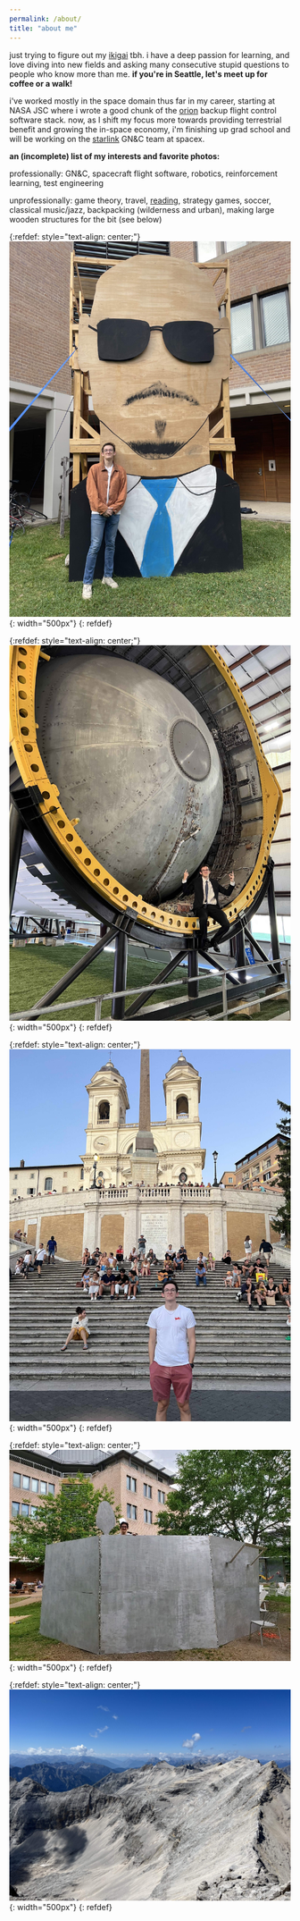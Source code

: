 ```yaml
---
permalink: /about/
title: "about me"
---
```


just trying to figure out my [ikigai](https://modelthinkers.com/mental-model/ikigai) tbh. i have a deep passion for learning, and love diving into new fields and asking many consecutive stupid questions to people who know more than me. **if you're in Seattle, let's meet up for coffee or a walk!**

i've worked mostly in the space domain thus far in my career, starting at NASA JSC where i wrote a good chunk of the [orion](https://en.wikipedia.org/wiki/Orion_(spacecraft)) backup flight control software stack. now, as I shift my focus more towards providing terrestrial benefit and growing the in-space economy, i'm finishing up grad school and will be working on the [starlink](https://en.wikipedia.org/wiki/Starlink) GN&C team at spacex.

**an (incomplete) list of my interests and favorite photos:**

professionally: GN&C, spacecraft flight software, robotics, reinforcement learning, test engineering

unprofessionally: game theory, travel, [reading](https://app.thestorygraph.com/profile/joshholder), strategy games, soccer, classical music/jazz, backpacking (wilderness and urban), making large wooden structures for the bit (see below)

{:refdef: style="text-align: center;"}
![mrworldwide](/assets/images/mrworldwide.jpg){: width="500px"}
{: refdef}

{:refdef: style="text-align: center;"}
![rocketman](/assets/images/rocketman.jpg){: width="500px"}
{: refdef}

{:refdef: style="text-align: center;"}
![italy](/assets/images/italy.jpg){: width="500px"}
{: refdef}

{:refdef: style="text-align: center;"}
![thepot](/assets/images/thepot.jpg){: width="500px"}
{: refdef}

{:refdef: style="text-align: center;"}
![mountain](/assets/images/mountain.jpg){: width="500px"}
{: refdef}